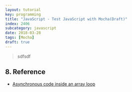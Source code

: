 ```yaml
---
layout: tutorial
key: programming
title: "JavaScript - Test JavaScript with Mocha(Draft)"
index: 2406
subcategory: javascript
date: 2018-03-28
tags: [Mocha]
draft: true
---
```


> sdfsdf



## 8. Reference
* [Asynchronous code inside an array loop](https://codeburst.io/asynchronous-code-inside-an-array-loop-c5d704006c99)
